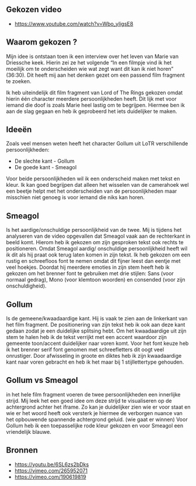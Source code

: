 ## Gekozen video

- https://www.youtube.com/watch?v=Wbo_yIigsE8

## Waarom gekozen ?
Mijn idee is ontstaan toen ik een interview over het leven van Marie van Driessche keek. Hierin zei ze het volgende “In een filmpje vind ik het moeilijk om te onderscheiden wie wat zegt want dit kan ik niet horen” (36:30). Dit heeft mij aan het denken gezet om een passend film fragment te zoeken.

Ik heb uiteindelijk dit film fragment van Lord of The Rings gekozen omdat hierin één character 
meerdere persoonlijkheden heeft. Dit lijk met voor iemand die doof is zoals Marie heel lastig om te begrijpen. Hiermee ben ik aan de slag gegaan en heb ik geprobeerd het iets duidelijker te maken. 

## Ideeën
Zoals veel mensen weten heeft het character Gollum uit LoTR verschillende persoonlijkheden: 

- De slechte kant - Gollum
- De goede kant - Smeagol 

Voor beide persoonlijkheden wil ik een onderscheid maken met tekst en kleur. Ik kan goed begrijpen dat alleen het wisselen van de camerahoek wel een beetje helpt met het onderscheiden van de persoonlijkheden maar misschien niet genoeg is voor iemand die niks kan horen.

## Smeagol 
Is het aardige/onschuldige persoonlijkheid van de twee. Mij is tijdens het analyseren van de video opgevallen dat Smeagol vaak aan de rechterkant in beeld komt. Hierom heb ik gekozen om zijn gesproken tekst ook rechts te positioneren. Omdat Smeagol aardig/ onschuldige persoonlijkheid heeft wil ik dit als hij praat ook terug laten komen in zijn tekst. Ik heb gekozen om een rustig en schreefloos font te nemen omdat dit fijner leest dan eentje met veel hoekjes. Doordat hij meerdere emoties in zijn stem heeft heb ik gekozen om het brenner font te gebruiken met drie stijlen: Sans (voor normaal gedrag), Mono (voor klemtoon woorden) en consended (voor zijn onschuldigheid). 

## Gollum
Is de gemeene/kwaadaardige kant. Hij is vaak te zien aan de linkerkant van het film fragment. De positionering van zijn tekst heb ik ook aan deze kant gedaan zodat je een duidelijke splitsing hebt.
Om het kwaadaardige uit zijn stem te halen heb ik de tekst verrijkt met een accent waardoor zijn gemeente toon/accent duidelijker naar voren komt. Voor het font keuze heb ik het brenner serif font genomen met schreefletters dit oogt veel onrustiger. Door afwisseling in groote en diktes heb ik zijn kwaadaardige kant naar voren gebracht en heb ik het maar bij 1 stijllettertype gehouden. 

## Gollum vs Smeagol
in het hele film fragment voeren de twee persoonlijkheden een innerlijke strijd. Mij leek het een goed idee om deze strijd te visualiseren op de achtergrond achter het iframe. Zo kan je duidelijker zien wie er voor staat en wie er het woord heeft ook versterk je hiermee de verborgen nuance van het opbouwende spannende achtergrond geluid. (wie gaat er winnen) Voor Gollum heb ik een toepasselijke rode kleur gekozen en voor Smeagol een vriendelijk blauwe.

## Bronnen
- https://youtu.be/6SL6zs2bDks
- https://vimeo.com/265952071
- https://vimeo.com/190619819 

